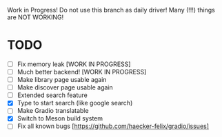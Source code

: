Work in Progress! Do not use this branch as daily driver! Many (!!!) things are NOT WORKING!

# TODO
- [ ] Fix memory leak [WORK IN PROGRESS]
- [ ] Much better backend! [WORK IN PROGRESS]
- [ ] Make library page usable again
- [ ] Make discover page usable again
- [ ] Extended search feature
- [X] Type to start search (like google search)
- [ ] Make Gradio translatable
- [X] Switch to Meson build system
- [ ] Fix all known bugs [https://github.com/haecker-felix/gradio/issues]
